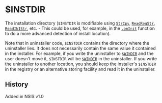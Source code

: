 # $INSTDIR

The installation directory (`$INSTDIR` is modifiable using [`StrCpy`][1], [`ReadRegStr`][2], [`ReadINIStr`][3], etc. - This could be used, for example, in the [`.onInit`][4] function to do a more advanced detection of install location).

Note that in uninstaller code, `$INSTDIR` contains the directory where the uninstaller lies. It does not necessarily contain the same value it contained in the installer. For example, if you write the uninstaller to [`$WINDIR`][5] and the user doesn't move it, `$INSTDIR` will be [`$WINDIR`][5] in the uninstaller. If you write the uninstaller to another location, you should keep the installer's `$INSTDIR` in the registry or an alternative storing facility and read it in the uninstaller.

## History

Added in NSIS v1.0

[1]: ../Reference/StrCpy.md
[2]: ../Reference/ReadRegStr.md
[3]: ../Reference/ReadINIStr.md
[4]: ../Callbacks/onInit.md
[5]: WINDIR.md
